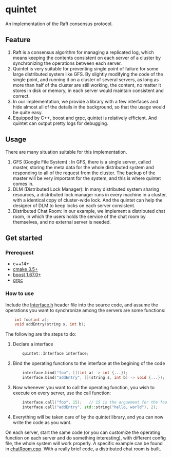 # quintet
An implementation of the Raft consensus protocol.

## Feature

1. Raft is a consensus algorithm for managing a replicated log, which means
   keeping the contents consistent on each server of a cluster by synchronizing
   the operations between each server. 
2. Quintet is very suitable for preventing single point of failure for some
   large distributed system like GFS. By slightly modifying the code of the
   single point, and running it on a cluster of several servers, as long as
   more than half of the cluster are still working, the content, no matter it
   stores in disk or memory, in each server would maintain consistent and
   correct.
1. In our implementation, we provide a library with a few interfaces and hide
   almost all of the details in the background, so that the usage would be
   quite easy.
3. Equipped by C++, boost and grpc, quintet is relatively efficient. And quintet
   can output pretty logs for debugging.

## Usage

There are many situation suitable for this implementation.

1. GFS (Google File System) : In GFS, there is a single server, called master,
   storing the meta data for the whole distributed system and responding to all
   of the request from the cluster. The backup of the master will be very
   important for the system, and this is where quintet comes in.
3. DLM (Distributed Lock Manager): In many distributed system sharing resources,
   a distributed lock manager runs in every machine in a cluster, with a
   identical copy of cluster-wide lock. And the quintet can help the designer of
   DLM to keep locks on each server consistent.
5. Distributed Chat Room: In our example, we implement a distributed chat room,
   in which the users holds the service of the chat room by themselves, and no
   external server is needed.


## Get started

### Prerequest

* c++14+
* [cmake 3.5+](https://cmake.org/)
* [boost 1.67.0+](https://github.com/grpc/grpc)
* [grpc](https://github.com/grpc/grpc) 

### How to use

Include the [Interface.h](./include/quintet/Interface.h) header file into the
source code, and assume the operations you want to synchronize among the servers
are some functions:

```c++
    int foo(int a);
    void addEntry(string s, int b);
```

The following are the steps to do:

1. Declare a interface
    ```c++
        quintet::Interface interface;
    ```
2. Bind the operating functions to the interface at the begining of the code  
    ```c++
        interface.bind("foo", [](int a) -> int {...});
        interface.bind("addEntry", [](string s, int b) -> void {...});
    ```
3. Now whenever you want to call the operating function, you wish to execute
   on every server, use the call function:
    ```c++
        interface.call("foo", 15);   // 15 is the arguement for the foo function
        interface.call("addEntry", std::string("hello, world"), 2);
    ```
5. Everything will be taken care of by the quintet library, and you can now 
   write the code as you want. 

On each server, start the same code (or you can customize the operating function
on each server and do something interesting), with different config file, the
whole system will work properly. A specific example can be found in
[chatRoom.cpp](./example/chatRoom.cpp). With a really brief code, a distributed
chat room is built.
